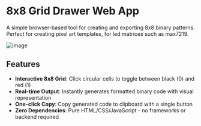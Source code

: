 # 8x8 Grid Drawer Web App

A simple browser-based tool for creating and exporting 8x8 binary patterns. Perfect for creating pixel art templates, for led matrices such as max7219.

![image](https://github.com/user-attachments/assets/ab3b4bb6-a1e4-445a-9d48-23fda0af9758)


## Features

- **Interactive 8x8 Grid**: Click circular cells to toggle between black (0) and red (1)
- **Real-time Output**: Instantly generates formatted binary code with visual representation
- **One-click Copy**: Copy generated code to clipboard with a single button
- **Zero Dependencies**: Pure HTML/CSS/JavaScript - no frameworks or backend required
